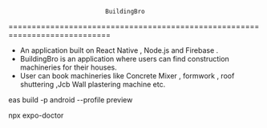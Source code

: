                                BuildingBro

============================================================================

- An application built on React Native , Node.js and Firebase .
- BuildingBro is an application where users can find construction machineries for
  their houses.
- User can book machineries like Concrete Mixer , formwork , roof shuttering ,Jcb
  Wall plastering machine etc.

<!-- for Building application -->

eas build -p android --profile preview

<!-- for checking error -->

npx expo-doctor
